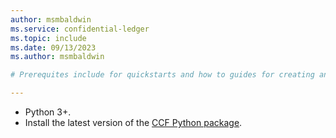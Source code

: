 ```yaml
---
author: msmbaldwin
ms.service: confidential-ledger
ms.topic: include
ms.date: 09/13/2023
ms.author: msmbaldwin

# Prerequites include for quickstarts and how to guides for creating and submitting proposals.

---
```


- Python 3+.
- Install the latest version of the [CCF Python package](https://pypi.org/project/ccf/).